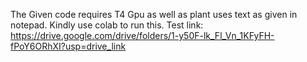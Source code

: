 The Given code requires T4 Gpu as well as plant uses text as given in notepad. Kindly use colab to run this.
Test link: https://drive.google.com/drive/folders/1-y50F-lk_Fl_Vn_1KFyFH-fPoY6ORhXI?usp=drive_link
